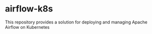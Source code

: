 # airflow-k8s
This repository provides a solution for deploying and managing Apache Airflow on Kubernetes
